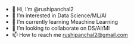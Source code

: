 - 👋 Hi, I’m @rushipanchal2
- 👀 I’m interested in Data Science/ML/AI
- 🌱 I’m currently learning Meachine Learning
- 💞️ I’m looking to collaborate on DS/AI/Ml
- 📫 How to reach me rushipanchal2@gmail.com

<!---
rushipanchal2/rushipanchal2 is a ✨ special ✨ repository because its `README.md` (this file) appears on your GitHub profile.
You can click the Preview link to take a look at your changes.
--->
